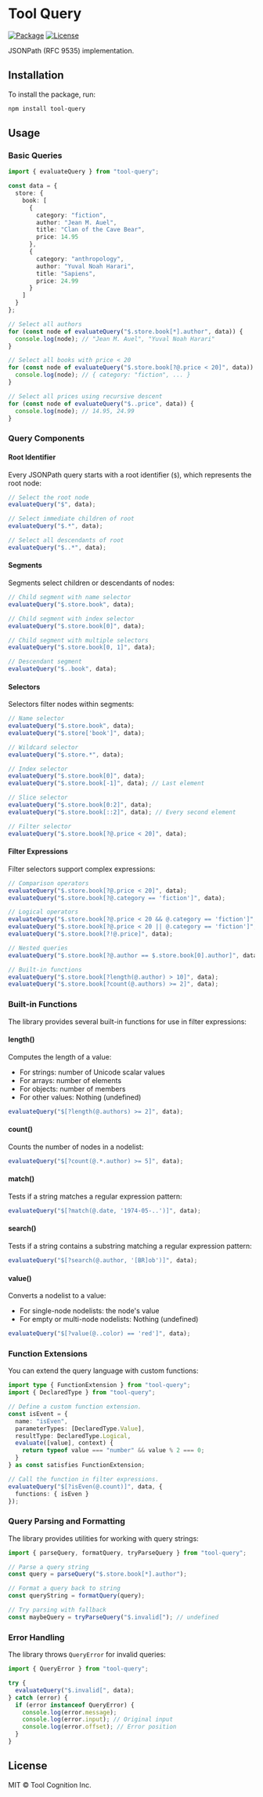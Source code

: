 # Tool Query

[![Package](https://img.shields.io/badge/npm-0.1.0-ae8c7e?labelColor=3b3a37)](https://www.npmjs.com/package/tool-query)
[![License](https://img.shields.io/badge/license-MIT-ae8c7e?labelColor=3b3a37)](https://opensource.org/licenses/MIT)

JSONPath (RFC 9535) implementation.

## Installation

To install the package, run:

```bash
npm install tool-query
```

## Usage

### Basic Queries

```typescript
import { evaluateQuery } from "tool-query";

const data = {
  store: {
    book: [
      {
        category: "fiction",
        author: "Jean M. Auel",
        title: "Clan of the Cave Bear",
        price: 14.95
      },
      {
        category: "anthropology",
        author: "Yuval Noah Harari",
        title: "Sapiens",
        price: 24.99
      }
    ]
  }
};

// Select all authors
for (const node of evaluateQuery("$.store.book[*].author", data)) {
  console.log(node); // "Jean M. Auel", "Yuval Noah Harari"
}

// Select all books with price < 20
for (const node of evaluateQuery("$.store.book[?@.price < 20]", data)) {
  console.log(node); // { category: "fiction", ... }
}

// Select all prices using recursive descent
for (const node of evaluateQuery("$..price", data)) {
  console.log(node); // 14.95, 24.99
}
```

### Query Components

#### Root Identifier

Every JSONPath query starts with a root identifier (`$`), which represents the root node:

```typescript
// Select the root node
evaluateQuery("$", data);

// Select immediate children of root
evaluateQuery("$.*", data);

// Select all descendants of root
evaluateQuery("$..*", data);
```

#### Segments

Segments select children or descendants of nodes:

```typescript
// Child segment with name selector
evaluateQuery("$.store.book", data);

// Child segment with index selector
evaluateQuery("$.store.book[0]", data);

// Child segment with multiple selectors
evaluateQuery("$.store.book[0, 1]", data);

// Descendant segment
evaluateQuery("$..book", data);
```

#### Selectors

Selectors filter nodes within segments:

```typescript
// Name selector
evaluateQuery("$.store.book", data);
evaluateQuery("$.store['book']", data);

// Wildcard selector
evaluateQuery("$.store.*", data);

// Index selector
evaluateQuery("$.store.book[0]", data);
evaluateQuery("$.store.book[-1]", data); // Last element

// Slice selector
evaluateQuery("$.store.book[0:2]", data);
evaluateQuery("$.store.book[::2]", data); // Every second element

// Filter selector
evaluateQuery("$.store.book[?@.price < 20]", data);
```

#### Filter Expressions

Filter selectors support complex expressions:

```typescript
// Comparison operators
evaluateQuery("$.store.book[?@.price < 20]", data);
evaluateQuery("$.store.book[?@.category == 'fiction']", data);

// Logical operators
evaluateQuery("$.store.book[?@.price < 20 && @.category == 'fiction']", data);
evaluateQuery("$.store.book[?@.price < 20 || @.category == 'fiction']", data);
evaluateQuery("$.store.book[?!@.price]", data);

// Nested queries
evaluateQuery("$.store.book[?@.author == $.store.book[0].author]", data);

// Built-in functions
evaluateQuery("$.store.book[?length(@.author) > 10]", data);
evaluateQuery("$.store.book[?count(@.authors) >= 2]", data);
```

### Built-in Functions

The library provides several built-in functions for use in filter expressions:

#### length()

Computes the length of a value:

- For strings: number of Unicode scalar values
- For arrays: number of elements
- For objects: number of members
- For other values: Nothing (undefined)

```typescript
evaluateQuery("$[?length(@.authors) >= 2]", data);
```

#### count()

Counts the number of nodes in a nodelist:

```typescript
evaluateQuery("$[?count(@.*.author) >= 5]", data);
```

#### match()

Tests if a string matches a regular expression pattern:

```typescript
evaluateQuery("$[?match(@.date, '1974-05-..')]", data);
```

#### search()

Tests if a string contains a substring matching a regular expression pattern:

```typescript
evaluateQuery("$[?search(@.author, '[BR]ob')]", data);
```

#### value()

Converts a nodelist to a value:

- For single-node nodelists: the node's value
- For empty or multi-node nodelists: Nothing (undefined)

```typescript
evaluateQuery("$[?value(@..color) == 'red']", data);
```

### Function Extensions

You can extend the query language with custom functions:

```typescript
import type { FunctionExtension } from "tool-query";
import { DeclaredType } from "tool-query";

// Define a custom function extension.
const isEvent = {
  name: "isEven",
  parameterTypes: [DeclaredType.Value],
  resultType: DeclaredType.Logical,
  evaluate([value], context) {
    return typeof value === "number" && value % 2 === 0;
  }
} as const satisfies FunctionExtension;

// Call the function in filter expressions.
evaluateQuery("$[?isEven(@.count)]", data, {
  functions: { isEven }
});
```

### Query Parsing and Formatting

The library provides utilities for working with query strings:

```typescript
import { parseQuery, formatQuery, tryParseQuery } from "tool-query";

// Parse a query string
const query = parseQuery("$.store.book[*].author");

// Format a query back to string
const queryString = formatQuery(query);

// Try parsing with fallback
const maybeQuery = tryParseQuery("$.invalid["); // undefined
```

### Error Handling

The library throws `QueryError` for invalid queries:

```typescript
import { QueryError } from "tool-query";

try {
  evaluateQuery("$.invalid[", data);
} catch (error) {
  if (error instanceof QueryError) {
    console.log(error.message);
    console.log(error.input); // Original input
    console.log(error.offset); // Error position
  }
}
```

## License

MIT © Tool Cognition Inc.
